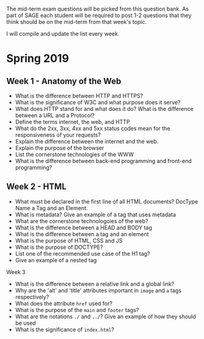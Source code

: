 The mid-term exam questions will be picked from this question bank. As part of SAGE each student will be required to post 1-2 questions that they think should be on the mid-term from that week's topic.

I will compile and update the list every week.

# Spring 2019

## Week 1 - Anatomy of the Web

- What is the difference between HTTP and HTTPS? 
- What is the significance of W3C and what purpose does it serve?
- What does HTTP stand for and what does it do? What is the difference between a URL and a Protocol?
- Define the terms internet, the web, and HTTP
- What do the 2xx, 3xx, 4xx and 5xx status codes mean for the responsiveness of your requests?
- Explain the difference between the internet and the web.  
- Explain the purpose of the browser
- List the cornerstone technologies of the WWW
- What is the difference between back-end programming and front-end programming?

## Week 2 - HTML

- What must be declared in the first line of all HTML documents? DocType Name a Tag and an Element.
- What is metadata? Give an example of a tag that uses metadata
- What are the cornerstone technologoies of the web?
- What is the difference between a HEAD and BODY tag
- What is the difference between a tag and an element
- What is the purpose of HTML, CSS and JS
- What is the purpose of DOCTYPE?
- List one of the recommended use case of the H1 tag?
- Give an example of a nested tag


Week 3

- What is the difference between a relative link and a global link?
- Why are the 'alt' and 'title' attributes important in `image` and `a` tags respectively?
- What does the attribute `href` used for?
- What is the purpose of the `main` and `footer` tags?
- What are the notations `./` and `../`? Give an example of how they should be used
- What is the significance of `index.html`? 